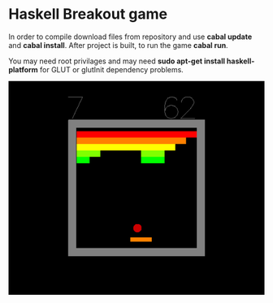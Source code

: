 # Haskell Breakout game

In order to compile download files from repository and use **cabal update** and **cabal install**. After project is built, to run the game **cabal run**.

You may need root privilages and may need **sudo apt-get install haskell-platform** for GLUT or glutInit dependency problems.

![Game Preview](https://github.com/mquinaz/Breakout/blob/main/haskell.png)
